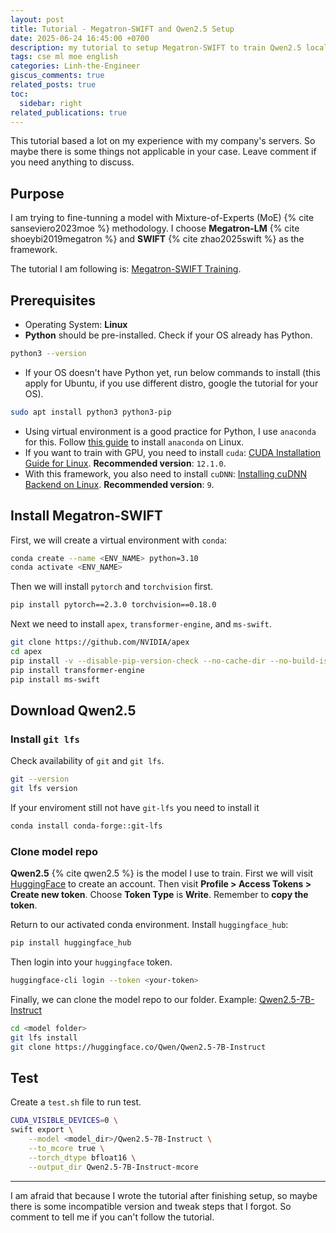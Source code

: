 ```yaml
---
layout: post
title: Tutorial - Megatron-SWIFT and Qwen2.5 Setup
date: 2025-06-24 16:45:00 +0700
description: my tutorial to setup Megatron-SWIFT to train Qwen2.5 locally
tags: cse ml moe english
categories: Linh-the-Engineer
giscus_comments: true
related_posts: true
toc:
  sidebar: right
related_publications: true
---
```


This tutorial based a lot on my experience with my company's servers. So maybe there is some things not applicable in your case. Leave comment if you need anything to discuss.

## Purpose

I am trying to fine-tunning a model with Mixture-of-Experts (MoE) {% cite sanseviero2023moe %} methodology. I choose **Megatron-LM** {% cite shoeybi2019megatron %} and **SWIFT** {% cite zhao2025swift %} as the framework.

The tutorial I am following is: [Megatron-SWIFT Training](https://swift.readthedocs.io/en/latest/Instruction/Megatron-SWIFT-Training.html).

## Prerequisites

- Operating System: **Linux**
- **Python** should be pre-installed. Check if your OS already has Python.
```bash
python3 --version
```
- If your OS doesn't have Python yet, run below commands to install (this apply for Ubuntu, if you use different distro, google the tutorial for your OS).
```bash
sudo apt install python3 python3-pip
```
- Using virtual environment is a good practice for Python, I use `anaconda` for this. Follow [this guide](https://docs.conda.io/projects/conda/en/latest/user-guide/install/linux.html) to install `anaconda` on Linux.
- If you want to train with GPU, you need to install `cuda`: [CUDA Installation Guide for Linux](https://docs.nvidia.com/cuda/cuda-installation-guide-linux/index.html). **Recommended version**: `12.1.0`.
- With this framework, you also need to install `cuDNN`: [Installing cuDNN Backend on Linux](https://docs.nvidia.com/deeplearning/cudnn/installation/latest/linux.html). **Recommended version**: `9`.

## Install Megatron-SWIFT

First, we will create a virtual environment with `conda`:
```bash
conda create --name <ENV_NAME> python=3.10
conda activate <ENV_NAME>
```

Then we will install `pytorch` and `torchvision` first.
```bash
pip install pytorch==2.3.0 torchvision==0.18.0
```

Next we need to install `apex`, `transformer-engine`, and `ms-swift`.

```bash
git clone https://github.com/NVIDIA/apex
cd apex
pip install -v --disable-pip-version-check --no-cache-dir --no-build-isolation --config-settings "--build-option=--cpp_ext" --config-settings "--build-option=--cuda_ext" ./
pip install transformer-engine
pip install ms-swift
```

## Download Qwen2.5

### Install `git lfs`

Check availability of `git` and `git lfs`.
```bash
git --version
git lfs version
```

If your enviroment still not have `git-lfs` you need to install it
```bash
conda install conda-forge::git-lfs
```

### Clone model repo

**Qwen2.5** {% cite qwen2.5 %} is the model I use to train. First we will visit [HuggingFace](https://huggingface.co/) to create an account. Then visit **Profile > Access Tokens > Create new token**. Choose **Token Type** is **Write**. Remember to **copy the token**.

Return to our activated conda environment. Install `huggingface_hub`:
```bash
pip install huggingface_hub
```

Then login into your `huggingface` token.
```bash
huggingface-cli login --token <your-token>
```

Finally, we can clone the model repo to our folder. Example: [Qwen2.5-7B-Instruct](https://huggingface.co/Qwen/Qwen2.5-7B-Instruct)

```bash
cd <model folder>
git lfs install
git clone https://huggingface.co/Qwen/Qwen2.5-7B-Instruct
```
## Test

Create a `test.sh` file to run test.

```bash
CUDA_VISIBLE_DEVICES=0 \
swift export \
    --model <model_dir>/Qwen2.5-7B-Instruct \
    --to_mcore true \
    --torch_dtype bfloat16 \
    --output_dir Qwen2.5-7B-Instruct-mcore
```

---

I am afraid that because I wrote the tutorial after finishing setup, so maybe there is some incompatible version and tweak steps that I forgot. So comment to tell me if you can't follow the tutorial.
